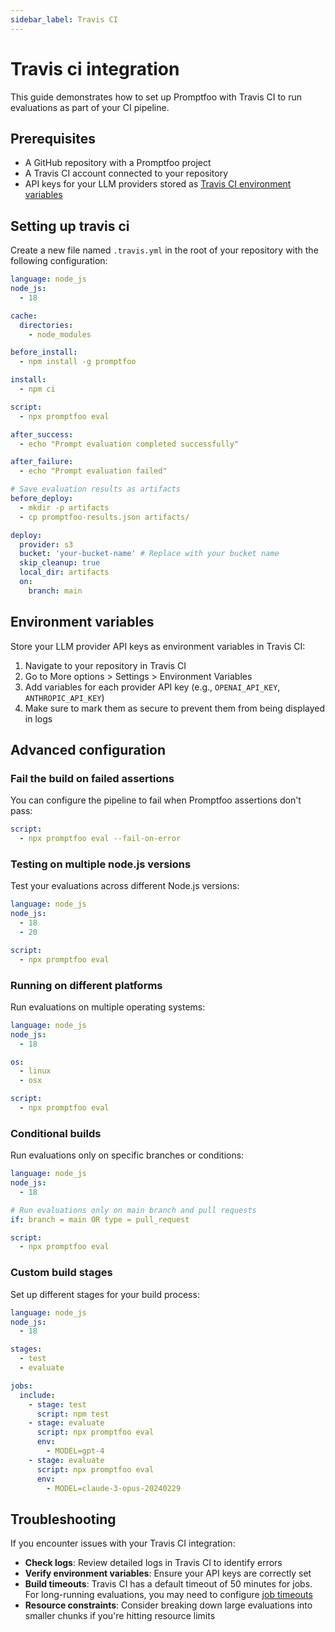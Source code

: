 ```yaml
---
sidebar_label: Travis CI
---
```


# Travis ci integration

This guide demonstrates how to set up Promptfoo with Travis CI to run evaluations as part of your CI pipeline.

## Prerequisites

- A GitHub repository with a Promptfoo project
- A Travis CI account connected to your repository
- API keys for your LLM providers stored as [Travis CI environment variables](https://docs.travis-ci.com/user/environment-variables/)

## Setting up travis ci

Create a new file named `.travis.yml` in the root of your repository with the following configuration:

```yaml
language: node_js
node_js:
  - 18

cache:
  directories:
    - node_modules

before_install:
  - npm install -g promptfoo

install:
  - npm ci

script:
  - npx promptfoo eval

after_success:
  - echo "Prompt evaluation completed successfully"

after_failure:
  - echo "Prompt evaluation failed"

# Save evaluation results as artifacts
before_deploy:
  - mkdir -p artifacts
  - cp promptfoo-results.json artifacts/

deploy:
  provider: s3
  bucket: 'your-bucket-name' # Replace with your bucket name
  skip_cleanup: true
  local_dir: artifacts
  on:
    branch: main
```

## Environment variables

Store your LLM provider API keys as environment variables in Travis CI:

1. Navigate to your repository in Travis CI
2. Go to More options > Settings > Environment Variables
3. Add variables for each provider API key (e.g., `OPENAI_API_KEY`, `ANTHROPIC_API_KEY`)
4. Make sure to mark them as secure to prevent them from being displayed in logs

## Advanced configuration

### Fail the build on failed assertions

You can configure the pipeline to fail when Promptfoo assertions don't pass:

```yaml
script:
  - npx promptfoo eval --fail-on-error
```

### Testing on multiple node.js versions

Test your evaluations across different Node.js versions:

```yaml
language: node_js
node_js:
  - 18
  - 20

script:
  - npx promptfoo eval
```

### Running on different platforms

Run evaluations on multiple operating systems:

```yaml
language: node_js
node_js:
  - 18

os:
  - linux
  - osx

script:
  - npx promptfoo eval
```

### Conditional builds

Run evaluations only on specific branches or conditions:

```yaml
language: node_js
node_js:
  - 18

# Run evaluations only on main branch and pull requests
if: branch = main OR type = pull_request

script:
  - npx promptfoo eval
```

### Custom build stages

Set up different stages for your build process:

```yaml
language: node_js
node_js:
  - 18

stages:
  - test
  - evaluate

jobs:
  include:
    - stage: test
      script: npm test
    - stage: evaluate
      script: npx promptfoo eval
      env:
        - MODEL=gpt-4
    - stage: evaluate
      script: npx promptfoo eval
      env:
        - MODEL=claude-3-opus-20240229
```

## Troubleshooting

If you encounter issues with your Travis CI integration:

- **Check logs**: Review detailed logs in Travis CI to identify errors
- **Verify environment variables**: Ensure your API keys are correctly set
- **Build timeouts**: Travis CI has a default timeout of 50 minutes for jobs. For long-running evaluations, you may need to configure [job timeouts](https://docs.travis-ci.com/user/customizing-the-build/#build-timeouts)
- **Resource constraints**: Consider breaking down large evaluations into smaller chunks if you're hitting resource limits
